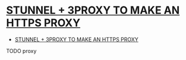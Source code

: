 # [STUNNEL + 3PROXY TO MAKE AN HTTPS PROXY](http://blog.iopsl.com/stunnel-3proxy-to-make-an-https-proxy/)

- [STUNNEL + 3PROXY TO MAKE AN HTTPS PROXY](#stunnel--3proxy-to-make-an-https-proxy)



















TODO proxy
